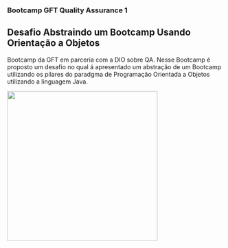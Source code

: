 ### Bootcamp GFT Quality Assurance 1
## Desafio Abstraindo um Bootcamp Usando Orientação a Objetos 
Bootcamp da GFT em parceria com a DIO sobre QA. Nesse Bootcamp é proposto um desafio no qual á apresentado um abstração de um Bootcamp utilizando os pilares do paradgma de Programação Orientada a Objetos utilizando a linguagem Java.


<img  width="350" text-align= "center" src="https://cdn.jsdelivr.net/gh/devicons/devicon/icons/java/java-original-wordmark.svg" />


